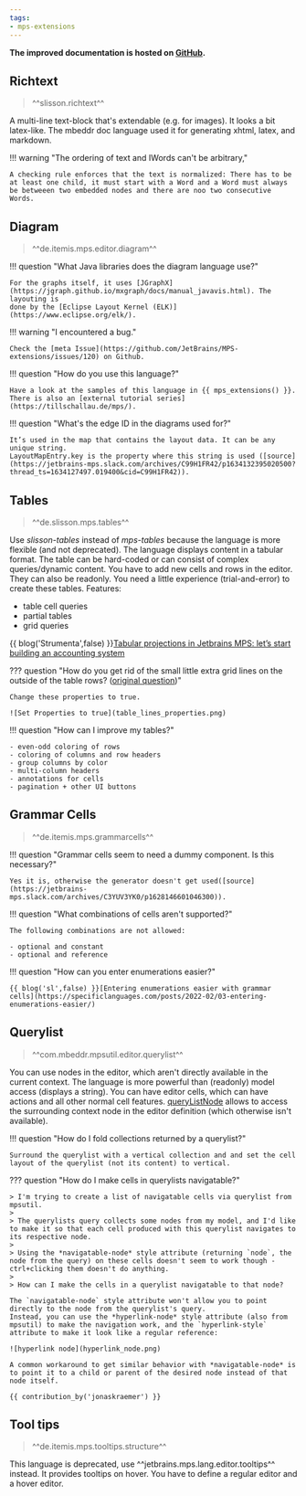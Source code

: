 ```yaml
---
tags:
- mps-extensions
---
```


**The improved documentation is hosted on [GitHub](https://jetbrains.github.io/MPS-extensions/).**

## Richtext

> ^^slisson.richtext^^

A multi-line text-block that's extendable (e.g. for images). It looks a bit latex-like.
The mbeddr doc language used it for generating xhtml, latex, and markdown.

!!! warning "The ordering of text and IWords can't be arbitrary,"

    A checking rule enforces that the text is normalized: There has to be at least one child, it must start with a Word and a Word must always be betweeen two embedded nodes and there are noo two consecutive Words.


## Diagram

> ^^de.itemis.mps.editor.diagram^^

!!! question "What Java libraries does the diagram language use?"

    For the graphs itself, it uses [JGraphX](https://jgraph.github.io/mxgraph/docs/manual_javavis.html). The layouting is
    done by the [Eclipse Layout Kernel (ELK)](https://www.eclipse.org/elk/).

!!! warning "I encountered a bug."

    Check the [meta Issue](https://github.com/JetBrains/MPS-extensions/issues/120) on Github.

!!! question "How do you use this language?"

    Have a look at the samples of this language in {{ mps_extensions() }}. There is also an [external tutorial series](https://tillschallau.de/mps/).

!!! question "What's the edge ID in the diagrams used for?"

    It’s used in the map that contains the layout data. It can be any unique string.
    LayoutMapEntry.key is the property where this string is used ([source](https://jetbrains-mps.slack.com/archives/C99H1FR42/p1634132395020500?thread_ts=1634127497.019400&cid=C99H1FR42)).

## Tables

> ^^de.slisson.mps.tables^^

Use *slisson-tables* instead of *mps-tables* because the language is more flexible (and not deprecated).
The language displays content in a tabular format. The table can be hard-coded or can consist of complex queries/dynamic content.
You have to add new cells and rows in the editor. They can also be readonly.
You need a little experience (trial-and-error) to create these tables.
Features:

- table cell queries
- partial tables
- grid queries

{{ blog('Strumenta',false) }}[Tabular projections in Jetbrains MPS: let’s start building an accounting system](https://tomassetti.me/tabular-projections-in-jetbrains-mps-lets-start-building-an-accounting-system/)

??? question "How do you get rid of the small little extra grid lines on the outside of the table rows? ([original question](https://jetbrains-mps.slack.com/archives/C99H1FR42/p1632226340005700))"

    Change these properties to true. 

    ![Set Properties to true](table_lines_properties.png)

!!! question "How can I improve my tables?"

    - even-odd coloring of rows
    - coloring of columns and row headers
    - group columns by color
    - multi-column headers
    - annotations for cells
    - pagination + other UI buttons

## Grammar Cells

> ^^de.itemis.mps.grammarcells^^

!!! question "Grammar cells seem to need a dummy component. Is this necessary?"

    Yes it is, otherwise the generator doesn't get used([source](https://jetbrains-mps.slack.com/archives/C3YUV3YK0/p1628146601046300)).

!!! question "What combinations of cells aren't supported?"

    The following combinations are not allowed:

    - optional and constant
    - optional and reference

!!! question "How can you enter enumerations easier?"
    
    {{ blog('sl',false) }}[Entering enumerations easier with grammar cells](https://specificlanguages.com/posts/2022-02/03-entering-enumerations-easier/)

## Querylist

> ^^com.mbeddr.mpsutil.editor.querylist^^

You can use nodes in the editor, which aren't directly available in the current context. The language is more 
powerful than (readonly) model access (displays a string).
You can have editor cells, which can have actions and all other normal cell features.
[queryListNode](http://127.0.0.1:63320/node?ref=120e1c9d-4e27-4478-b2af-b2c3bd3850b0%2Fr%3Aea4f2df6-5e5c-49de-8679-6112ec7dd9c3%28com.mbeddr.mpsutil.editor.querylist%2Fcom.mbeddr.mpsutil.editor.querylist.structure%29%2F2239254897981410197) allows to access the surrounding context node in the editor definition (which otherwise isn't available).

!!! question "How do I fold collections returned by a querylist?"

    Surround the querylist with a vertical collection and and set the cell layout of the querylist (not its content) to vertical.

??? question "How do I make cells in querylists navigatable?"

    > I'm trying to create a list of navigatable cells via querylist from mpsutil.
    >
    > The querylists query collects some nodes from my model, and I'd like to make it so that each cell produced with this querylist navigates to its respective node.
    >
    > Using the *navigatable-node* style attribute (returning `node`, the node from the query) on these cells doesn't seem to work though - ctrl+clicking them doesn't do anything.
    >
    > How can I make the cells in a querylist navigatable to that node?
    
    The `navigatable-node` style attribute won't allow you to point directly to the node from the querylist's query.   
    Instead, you can use the *hyperlink-node* style attribute (also from mpsutil) to make the navigation work, and the `hyperlink-style` attribute to make it look like a regular reference:
    
    ![hyperlink node](hyperlink_node.png)  

    A common workaround to get similar behavior with *navigatable-node* is to point it to a child or parent of the desired node instead of that node itself.

    {{ contribution_by('jonaskraemer') }}

## Tool tips

> ^^de.itemis.mps.tooltips.structure^^

This language is deprecated, use ^^jetbrains.mps.lang.editor.tooltips^^ instead. It provides tooltips on hover.
You have to define a regular editor and a hover editor.